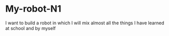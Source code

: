 # My-robot-N1
I want to build a robot in which I will mix almost all the things I have learned at school and by myself
